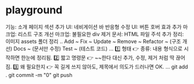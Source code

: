 # playground
기능: 소개 페이지 섹션 추가
UI: 네비게이션 바 반응형 수정
UI: 버튼 호버 효과 추가
마크업: 리스트 구조 개선
마크업: 불필요한 div 제거
문서: HTML 파일 주석 추가
정리: 이미지 assets 폴더 정리
..
Add ~
Fix ~
Update ~
Remove ~
Refactor ~ (구조 개선)
Docs ~ (문서만 수정)
Test ~ (테스트 코드)
...
1️⃣ 형태
👉 종류: 내용
형식으로 시작하면 한눈에 정리됨.
2️⃣ 짧고 명령문
👉 ~~한다 대신 추가, 수정, 제거 처럼 딱 끊어짐.
3️⃣ 왜 필요한지
👉 꼭 길게 쓰지 않아도, 제목에서 의도가 드러나면 OK.
...
git add .
git commit -m "0"
git push
